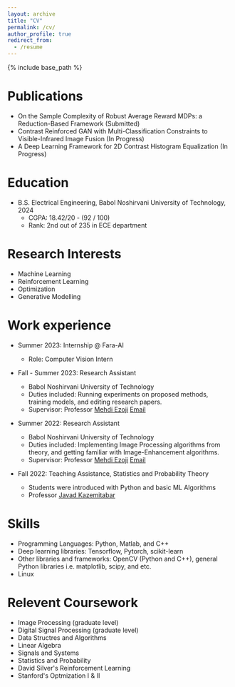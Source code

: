 ```yaml
---
layout: archive
title: "CV"
permalink: /cv/
author_profile: true
redirect_from:
  - /resume
---
```


{% include base_path %}

Publications
======
* On the Sample Complexity of Robust Average Reward MDPs: a Reduction-Based Framework (Submitted)
* Contrast Reinforced GAN with Multi-Classification Constraints to Visible-Infrared Image Fusion (In Progress)
* A Deep Learning Framework for 2D Contrast Histogram Equalization (In Progress)

Education
======
* B.S. Electrical Engineering, Babol Noshirvani University of Technology, 2024
  * CGPA: 18.42/20 - (92 / 100)
  * Rank: 2nd out of 235 in ECE department

Research Interests
======
* Machine Learning
* Reinforcement Learning
* Optimization
* Generative Modelling

Work experience
======

* Summer 2023: Internship @ Fara-AI
  * Role: Computer Vision Intern
 
* Fall - Summer 2023: Research Assistant
  * Babol Noshirvani University of Technology
  * Duties included: Running experiments on proposed methods, training models, and editing research papers.
  * Supervisor: Professor [Mehdi Ezoji](https://scholar.google.com/citations?hl=en&user=GMuv8vsAAAAJ&view_op=list_works) [Email](m.ezoji@nit.ac.ir)

* Summer 2022: Research Assistant
  * Babol Noshirvani University of Technology
  * Duties included: Implementing Image Processing algorithms from theory, and getting familiar with Image-Enhancement algorithms. 
  * Supervisor: Professor [Mehdi Ezoji](https://scholar.google.com/citations?hl=en&user=GMuv8vsAAAAJ&view_op=list_works) [Email](m.ezoji@nit.ac.ir)

* Fall 2022: Teaching Assistance, Statistics and Probability Theory
  * Students were introduced with Python and basic ML Algorithms
  * Professor [Javad Kazemitabar](https://web.nit.ac.ir/~j.kazemitabar/)
  
Skills
======
* Programming Languages: Python, Matlab, and C++
* Deep learning libraries: Tensorflow, Pytorch, scikit-learn
* Other libraries and frameworks: OpenCV (Python and C++), general Python libraries i.e. matplotlib, scipy, and etc. 
* Linux

Relevent Coursework
======
* Image Processing (graduate level)
* Digital Signal Processing (graduate level)
* Data Structres and Algorithms
* Linear Algebra
* Signals and Systems
* Statistics and Probability 
* David Silver's Reinforcement Learning
* Stanford's Optmization I & II 

